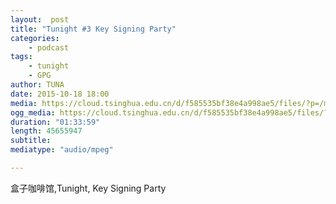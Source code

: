 ```yaml
---
layout:  post
title: "Tunight #3 Key Signing Party"
categories:
    - podcast
tags:
    - tunight
    - GPG
author: TUNA
date: 2015-10-18 18:00
media: https://cloud.tsinghua.edu.cn/d/f585535bf38e4a998ae5/files/?p=/m4a/2015-10-18-Key-Signing-Party.m4a&dl=1
ogg_media: https://cloud.tsinghua.edu.cn/d/f585535bf38e4a998ae5/files/?p=/ogg/2015-10-18-Key-Signing-Party.ogg&dl=1
duration: "01:33:59"
length: 45655947
subtitle: 
mediatype: "audio/mpeg"

---
```



盒子咖啡馆,Tunight, Key Signing Party
